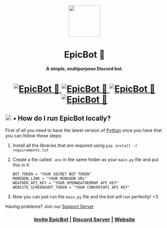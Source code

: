 <h2 align="center">
  <img src="https://cdn.discordapp.com/attachments/749996055369875459/808166922415636550/logo.png" height='100px' width='100px'>
</h2>

<h1 align="center">EpicBot 🏅</h1>
<h4 align="center">A simple, multipurpose Discord bot.</h4>

<h1 align="center">
  <a href="https://top.gg/bot/751100444188737617">
      <img src="https://top.gg/api/widget/status/751100444188737617.svg" alt="EpicBot 🏅" />
  </a>
  <a href="https://top.gg/bot/751100444188737617">
      <img src="https://top.gg/api/widget/servers/751100444188737617.svg" alt="EpicBot 🏅" />
  </a>
  <a href="https://top.gg/bot/751100444188737617">
      <img src="https://top.gg/api/widget/upvotes/751100444188737617.svg" alt="EpicBot 🏅" />
  </a>
  <a href="https://top.gg/bot/751100444188737617">
      <img src="https://top.gg/api/widget/owner/751100444188737617.svg" alt="EpicBot 🏅" />
  </a>
</h1>

<h2><img src="https://cdn.discordapp.com/emojis/716227047982104626.gif?v=1" height="20px"> • How do I run EpicBot locally?</h2>

<p>First of all you need to have the latest version of <a href="https://www.python.org/downloads/">Python</a> once you have that you can follow these steps:</p>

1.  Install all the libraries that are required using `pip install -r requirements.txt`
2.  Create a file called `.env` in the same folder as your `main.py` file and put this in it:  

    ```
    BOT_TOKEN = "YOUR SECRET BOT TOKEN"
    MONGODB_LINK = "YOUR MONGODB URL"  
    WEATHER_API_KEY = "YOUR OPENWEATHERMAP API KEY"  
    WEBSITE_SCREENSHOT_TOKEN = "YOUR CONVERTAPI API KEY"
    ```
3.  Now you can just run the `main.py` file and the bot will run perfectly! <3

<p>Having problems? Join our <a href="https://discord.gg/Zj7h8Fp">Support Server</a></p>

<h3 align="center"><a href="https://discord.com/oauth2/authorize?client_id=751100444188737617&scope=bot&permissions=2146958847">Invite EpicBot</a> | <a href="https://discord.gg/Zj7h8Fp">Discord Server</a> | <a href="https://epic-bot.com">Website</a></h3>